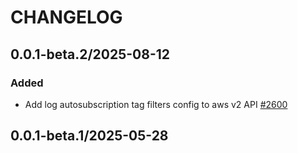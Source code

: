 # CHANGELOG

## 0.0.1-beta.2/2025-08-12

### Added
* Add log autosubscription tag filters config to aws v2 API [#2600](https://github.com/DataDog/datadog-api-client-typescript/pull/2600)

## 0.0.1-beta.1/2025-05-28
